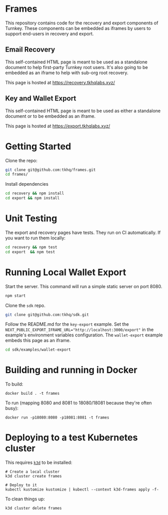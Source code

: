 # Frames

This repository contains code for the recovery and export components of Turnkey. These components can be embedded as iframes by users to support end-users in recovery and export.

## Email Recovery
This self-contained HTML page is meant to be used as a standalone document to help first-party Turnkey root users. It's also going to be embedded as an iframe to help with sub-org root recovery.

This page is hosted at https://recovery.tkhqlabs.xyz/

## Key and Wallet Export
This self-contained HTML page is meant to be used as either a standalone document or to be embedded as an iframe.

This page is hosted at https://export.tkhqlabs.xyz/

# Getting Started

Clone the repo:
```sh
git clone git@github.com:tkhq/frames.git
cd frames/
```

Install dependencies
```sh
cd recovery && npm install
cd export && npm install
```

# Unit Testing

The export and recovery pages have tests. They run on CI automatically. If you want to run them locally:
```sh
cd recovery && npm test
cd export  && npm test
```

# Running Local Wallet Export
Start the server. This command will run a simple static server on port 8080.
```sh
npm start
```

Clone the `sdk` repo.
```sh
git clone git@github.com:tkhq/sdk.git
```

Follow the README.md for the `key-export` example. Set the `NEXT_PUBLIC_EXPORT_IFRAME_URL="http://localhost:3000/export"` in the example's environment variables configuration. The `wallet-export` example embeds this page as an iframe.
```sh
cd sdk/examples/wallet-export
```

# Building and running in Docker

To build:
```
docker build . -t frames
```

To run (mapping 8080 and 8081 to 18080/18081 because they're often busy):
```
docker run -p18080:8080 -p18081:8081 -t frames
```

# Deploying to a test Kubernetes cluster

This requires [`k3d`](https://k3d.io/) to be installed:
```
# Create a local cluster
k3d cluster create frames

# Deploy to it
kubectl kustomize kustomize | kubectl --context k3d-frames apply -f-
```

To clean things up:
```
k3d cluster delete frames
```
